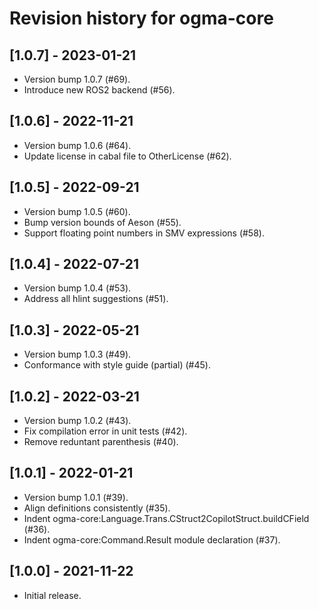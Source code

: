 # Revision history for ogma-core

## [1.0.7] - 2023-01-21
* Version bump 1.0.7 (#69).
* Introduce new ROS2 backend (#56).

## [1.0.6] - 2022-11-21

* Version bump 1.0.6 (#64).
* Update license in cabal file to OtherLicense (#62).

## [1.0.5] - 2022-09-21

* Version bump 1.0.5 (#60).
* Bump version bounds of Aeson (#55).
* Support floating point numbers in SMV expressions (#58).

## [1.0.4] - 2022-07-21

* Version bump 1.0.4 (#53).
* Address all hlint suggestions (#51).

## [1.0.3] - 2022-05-21

* Version bump 1.0.3 (#49).
* Conformance with style guide (partial) (#45).

## [1.0.2] - 2022-03-21

* Version bump 1.0.2 (#43).
* Fix compilation error in unit tests (#42).
* Remove reduntant parenthesis (#40).

## [1.0.1] - 2022-01-21

* Version bump 1.0.1 (#39).
* Align definitions consistently (#35).
* Indent ogma-core:Language.Trans.CStruct2CopilotStruct.buildCField (#36).
* Indent ogma-core:Command.Result module declaration (#37).

## [1.0.0] - 2021-11-22

* Initial release.
